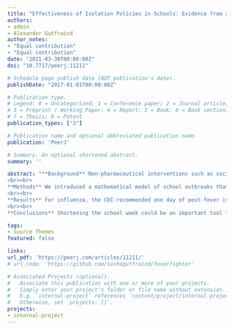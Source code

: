 ```yaml
---
title: "Effectiveness of Isolation Policies in Schools: Evidence from a Mathematical Model of Influenza and COVID-19"
authors:
- admin
- Alexander Gutfraind
author_notes:
- "Equal contribution"
- "Equal contribution"
date: "2021-03-30T00:00:00Z"
doi: "10.7717/peerj.11211"

# Schedule page publish date (NOT publication's date).
publishDate: "2017-01-01T00:00:00Z"

# Publication type.
# Legend: 0 = Uncategorized; 1 = Conference paper; 2 = Journal article;
# 3 = Preprint / Working Paper; 4 = Report; 5 = Book; 6 = Book section;
# 7 = Thesis; 8 = Patent
publication_types: ["2"]

# Publication name and optional abbreviated publication name.
publication: 'PeerJ'

# Summary. An optional shortened abstract.
summary: ''

abstract: "**Background** Non-pharmaceutical interventions such as social distancing, school closures and travel restrictions are often implemented to control outbreaks of infectious diseases. For influenza in schools, the Center of Disease Control (CDC) recommends that febrile students remain isolated at home until they have been fever-free for at least one day and a related policy is recommended for SARS-CoV-2 (COVID-19). Other authors proposed using a school week of four or fewer days of in-person instruction for all students to reduce transmission. However, there is limited evidence supporting the effectiveness of these interventions.
<br><br>
**Methods** We introduced a mathematical model of school outbreaks that considers both intervention methods. Our model accounts for the school structure and schedule, as well as the time-progression of fever symptoms and viral shedding. The model was validated on outbreaks of seasonal and pandemic influenza and COVID-19 in schools. It was then used to estimate the outbreak curves and the proportion of the population infected (attack rate) under the proposed interventions.
<br><br>
**Results** For influenza, the CDC-recommended one day of post-fever isolation can reduce the attack rate by a median (interquartile range) of 29 (13–59)%. With 2 days of post-fever isolation the attack rate could be reduced by 70 (55–85)%. Alternatively, shortening the school week to 4 and 3 days reduces the attack rate by 73 (64–88)% and 93 (91–97)%, respectively. For COVID-19, application of post-fever isolation policy was found to be less effective and reduced the attack rate by 10 (5–17)% for a 2-day isolation policy and by 14 (5–26)% for 14 days. A 4-day school week would reduce the median attack rate in a COVID-19 outbreak by 57 (52–64)%, while a 3-day school week would reduce it by 81 (79–83)%. In both infections, shortening the school week significantly reduced the duration of outbreaks.
<br><br>
**Conclusions** Shortening the school week could be an important tool for controlling influenza and COVID-19 in schools and similar settings. Additionally, the CDC-recommended post-fever isolation policy for influenza could be enhanced by requiring two days of isolation instead of one."

tags:
- Source Themes
featured: false

links:
url_pdf: 'https://peerj.com/articles/11211/'
# url_code: 'https://github.com/sashagutfraind/feverfighter'

# Associated Projects (optional).
#   Associate this publication with one or more of your projects.
#   Simply enter your project's folder or file name without extension.
#   E.g. `internal-project` references `content/project/internal-project/index.md`.
#   Otherwise, set `projects: []`.
projects:
- internal-project
---
```

